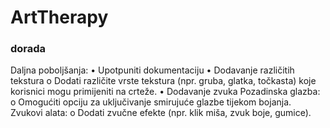 # ArtTherapy

### dorada
Daljna poboljšanja:
•	Upotpuniti dokumentaciju
•	Dodavanje različitih tekstura
o	Dodati različite vrste tekstura (npr. gruba, glatka, točkasta) koje korisnici mogu primijeniti na crteže.
•	Dodavanje zvuka
  Pozadinska glazba:
  o	Omogućiti opciju za uključivanje smirujuće glazbe tijekom bojanja.
  Zvukovi alata:
  o	Dodati zvučne efekte (npr. klik miša, zvuk boje, gumice).


